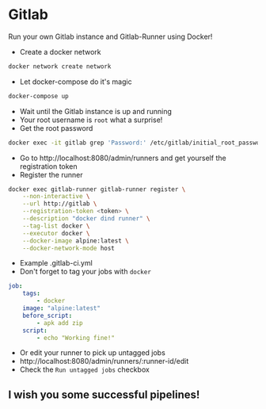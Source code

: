 # Gitlab
Run your own Gitlab instance and Gitlab-Runner using Docker!
* Create a docker network
```sh
docker network create network
```
* Let docker-compose do it's magic
```sh
docker-compose up
```
* Wait until the Gitlab instance is up and running
* Your root username is ```root``` what a surprise!
* Get the root password
```sh
docker exec -it gitlab grep 'Password:' /etc/gitlab/initial_root_password
```
* Go to http://localhost:8080/admin/runners and get yourself the registration token
* Register the runner
```sh
docker exec gitlab-runner gitlab-runner register \
    --non-interactive \
    --url http://gitlab \
    --registration-token <token> \
    --description "docker dind runner" \
    --tag-list docker \
    --executor docker \
    --docker-image alpine:latest \
    --docker-network-mode host
```
* Example .gitlab-ci.yml
* Don't forget to tag your jobs with `docker`
```yml
job:
    tags:
        - docker
    image: "alpine:latest"
    before_script:
        - apk add zip
    script:
        - echo "Working fine!"
```
* Or edit your runner to pick up untagged jobs
* http://localhost:8080/admin/runners/:runner-id/edit
* Check the ```Run untagged jobs``` checkbox

## I wish you some successful pipelines!
